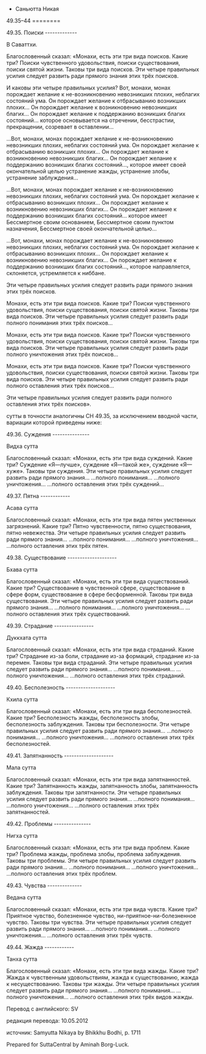 









* Саньютта Никая


49\.35–44
\=\=\=\=\=\=\=\=




49\.35\. Поиски
\-\-\-\-\-\-\-\-\-\-\-\-\-


В Саваттхи\.


Благословенный сказал: «Монахи, есть эти три вида поисков\. Какие три? Поиски чувственного удовольствия, поиски существования, поиски святой жизни\. Таковы три вида поисков\. Эти четыре правильных усилия следует развить ради прямого знания этих трёх поисков\.


И каковы эти четыре правильных усилия? Вот, монахи, монах порождает желание к не\-возникновению невозникших плохих, неблагих состояний ума\. Он порождает желание к отбрасыванию возникших плохих… Он порождает желание к возникновению невозникших благих… Он порождает желание к поддержанию возникших благих состояний… которое основывается на отречении, бесстрастии, прекращении, созревает в оставлении…


…Вот, монахи, монах порождает желание к не\-возникновению невозникших плохих, неблагих состояний ума\. Он порождает желание к отбрасыванию возникших плохих… Он порождает желание к возникновению невозникших благих… Он порождает желание к поддержанию возникших благих состояний…, которое имеет своей окончательной целью устранение жажды, устранение злобы, устранение заблуждения…


…Вот, монахи, монах порождает желание к не\-возникновению невозникших плохих, неблагих состояний ума\. Он порождает желание к отбрасыванию возникших плохих… Он порождает желание к возникновению невозникших благих… Он порождает желание к поддержанию возникших благих состояний… которое имеет Бессмертное своим основанием, Бессмертное своим пунктом назначения, Бессмертное своей окончательной целью…


…Вот, монахи, монах порождает желание к не\-возникновению невозникших плохих, неблагих состояний ума\. Он порождает желание к отбрасыванию возникших плохих… Он порождает желание к возникновению невозникших благих… Он порождает желание к поддержанию возникших благих состояний…, которое направляется, склоняется, устремляется к ниббане\.


Эти четыре правильных усилия следует развить ради прямого знания этих трёх поисков\.


Монахи, есть эти три вида поисков\. Какие три? Поиски чувственного удовольствия, поиски существования, поиски святой жизни\. Таковы три вида поисков\. Эти четыре правильных усилия следует развить ради полного понимания этих трёх поисков…


Монахи, есть эти три вида поисков\. Какие три? Поиски чувственного удовольствия, поиски существования, поиски святой жизни\. Таковы три вида поисков\. Эти четыре правильных усилия следует развить ради полного уничтожения этих трёх поисков…


Монахи, есть эти три вида поисков\. Какие три? Поиски чувственного удовольствия, поиски существования, поиски святой жизни\. Таковы три вида поисков\. Эти четыре правильных усилия следует развить ради полного оставления этих трёх поисков…


Эти четыре правильных усилия следует развить ради полного оставления этих трёх поисков»\.


сутты в точности аналогичны СН 49\.35, за исключением вводной части, вариации которой приведены ниже:




49\.36\. Суждения
\-\-\-\-\-\-\-\-\-\-\-\-\-\-\-


Видха сутта


Благословенный сказал: «Монахи, есть эти три вида суждений\. Какие три? Суждение «Я—лучше», суждение «Я—такой же», суждение «Я—хуже»\. Таковы три суждения\. Эти четыре правильных усилия следует развить ради прямого знания… …полного понимания… …полного уничтожения… …полного оставления этих трёх суждений…




49\.37\. Пятна
\-\-\-\-\-\-\-\-\-\-\-\-


Асава сутта


Благословенный сказал: «Монахи, есть эти три вида пятен умственных загрязнений\. Какие три? Пятно чувственности, пятно существования, пятно невежества\. Эти четыре правильных усилия следует развить ради прямого знания… …полного понимания… …полного уничтожения… …полного оставления этих трёх пятен\.




49\.38\. Существование
\-\-\-\-\-\-\-\-\-\-\-\-\-\-\-\-\-\-\-\-


Бхава сутта


Благословенный сказал: «Монахи, есть эти три вида существований\. Какие три? Существование в чувственной сфере, существование в сфере форм, существование в сфере бесформенной\. Таковы три вида существования\. Эти четыре правильных усилия следует развить ради прямого знания… …полного понимания… …полного уничтожения… …полного оставления этих трёх существований\.




49\.39\. Страдание
\-\-\-\-\-\-\-\-\-\-\-\-\-\-\-\-


Дуккхата сутта


Благословенный сказал: «Монахи, есть эти три вида страданий\. Какие три? Страдание из\-за боли, страдание из\-за формаций, страдание из\-за перемен\. Таковы три вида страданий\. Эти четыре правильных усилия следует развить ради прямого знания… …полного понимания… …полного уничтожения… …полного оставления этих трёх страданий\.




49\.40\. Бесполезность
\-\-\-\-\-\-\-\-\-\-\-\-\-\-\-\-\-\-\-\-


Кхила сутта


Благословенный сказал: «Монахи, есть эти три вида бесполезностей\. Какие три? Бесполезность жажды, бесполезность злобы, бесполезность заблуждения\. Таковы три бесполезности\. Эти четыре правильных усилия следует развить ради прямого знания… …полного понимания… …полного уничтожения… …полного оставления этих трёх бесполезностей\.




49\.41\. Запятнанность
\-\-\-\-\-\-\-\-\-\-\-\-\-\-\-\-\-\-\-\-


Мала сутта


Благословенный сказал: «Монахи, есть эти три вида запятнанностей\. Какие три? Запятнанность жажды, запятнанность злобы, запятнанность заблуждения\. Таковы три запятнанности\. Эти четыре правильных усилия следует развить ради прямого знания… …полного понимания… …полного уничтожения… …полного оставления этих трёх запятнанностей\.




49\.42\. Проблемы
\-\-\-\-\-\-\-\-\-\-\-\-\-\-\-


Нигха сутта


Благословенный сказал: «Монахи, есть эти три вида проблем\. Какие три? Проблема жажды, проблема злобы, проблема заблуждения\. Таковы три проблемы\. Эти четыре правильных усилия следует развить ради прямого знания… …полного понимания… …полного уничтожения… …полного оставления этих трёх проблем\.




49\.43\. Чувства
\-\-\-\-\-\-\-\-\-\-\-\-\-\-


Ведана сутта


Благословенный сказал: «Монахи, есть эти три вида чувств\. Какие три? Приятное чувство, болезненное чувство, ни\-приятное\-ни\-болезненное чувство\. Таковы три чувства\. Эти четыре правильных усилия следует развить ради прямого знания… …полного понимания… …полного уничтожения… …полного оставления этих трёх чувств\.




49\.44\. Жажда
\-\-\-\-\-\-\-\-\-\-\-\-


Танха сутта


Благословенный сказал: «Монахи, есть эти три вида жажды\. Какие три? Жажда к чувственным удовольствиям, жажда к существованию, жажда к несуществованию\. Таковы три жажды\. Эти четыре правильных усилия следует развить ради прямого знания… …полного понимания… …полного уничтожения… …полного оставления этих трёх видов жажды\.




Перевод с английского: SV


редакция перевода: 10\.05\.2012


источник: Samyutta Nikaya by Bhikkhu Bodhi, p\. 1711


Prepared for SuttaCentral by Aminah Borg\-Luck\.






